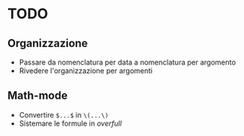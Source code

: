 # TODO

## Organizzazione

+ Passare da nomenclatura per data a nomenclatura per argomento
+ Rivedere l'organizzazione per argomenti

## Math-mode

+ Convertire ``$...$`` in ``\(...\)``
+ Sistemare le formule in *overfull*